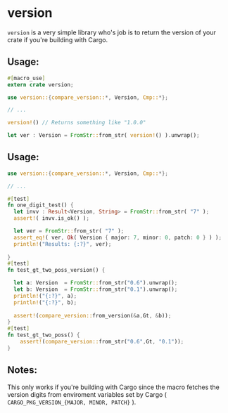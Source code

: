 # version
`version` is a very simple library who's job is to return the version of your crate if you're building with Cargo.

## Usage:
```rust
#[macro_use]
extern crate version;

use version::{compare_version::*, Version, Cmp::*};

// ...

version!() // Returns something like "1.0.0"

let ver : Version = FromStr::from_str( version!() ).unwrap();

```


## Usage:
```rust
use version::{compare_version::*, Version, Cmp::*};

// ...

#[test]
fn one_digit_test() {
  let invv : Result<Version, String> = FromStr::from_str( "7" );
  assert!( invv.is_ok() );

  let ver = FromStr::from_str( "7" );
  assert_eq!( ver, Ok( Version { major: 7, minor: 0, patch: 0 } ) );
  println!("Results: {:?}", ver);
  
}
#[test]
fn test_gt_two_poss_version() {

  let a: Version  = FromStr::from_str("0.6").unwrap();
  let b: Version  = FromStr::from_str("0.1").unwrap();
  println!("{:?}", a);
  println!("{:?}", b);
  
  assert!(compare_version::from_version(&a,Gt, &b));
}
#[test]
fn test_gt_two_poss() {
    assert!(compare_version::from_str("0.6",Gt, "0.1"));
}

```


## Notes:
This only works if you're building with Cargo since the macro fetches the version digits from enviroment variables set by Cargo ( `CARGO_PKG_VERSION_{MAJOR, MINOR, PATCH}` ).
